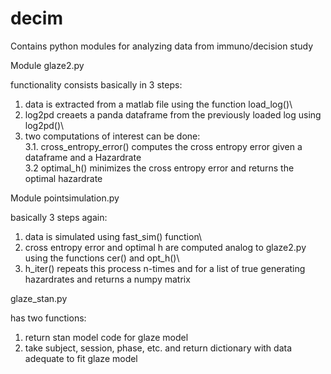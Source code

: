 # decim
Contains python modules for analyzing data from immuno/decision study


Module glaze2.py

functionality consists basically in 3 steps:

1. data is extracted from a matlab file using the function load_log()\
2. log2pd creaets a panda dataframe from the previously loaded log using log2pd()\
3. two computations of interest can be done:\
    3.1. cross_entropy_error() computes the cross entropy error given a
    dataframe and a Hazardrate\
    3.2 optimal_h() minimizes the cross entropy error and returns the
    optimal hazardrate



Module pointsimulation.py

basically 3 steps again:

1. data is simulated using fast_sim() function\
2. cross entropy error and optimal h are computed analog to glaze2.py
    using the functions cer() and opt_h()\
3. h_iter() repeats this process n-times and for a list of
    true generating hazardrates and returns a numpy matrix
    
    
    
glaze_stan.py

has two functions:

1. return stan model code for glaze model
2. take subject, session, phase, etc. and return dictionary with data adequate to fit glaze model


